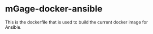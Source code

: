 mGage-docker-ansible
=========

This is the dockerfile that is used to build the current docker image for Ansible.

